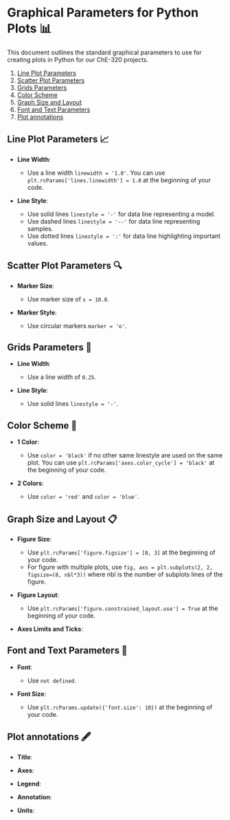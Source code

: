 # Graphical Parameters for Python Plots 📊

This document outlines the standard graphical parameters to use for creating plots in Python for our ChE-320 projects.

1. [Line Plot Parameters](#line-plot-parameters-)
2. [Scatter Plot Parameters](#scatter-plot-parameters-)
3. [Grids Parameters](#grids-parameters-)
4. [Color Scheme](#color-scheme-)
5. [Graph Size and Layout](#graph-size-and-layout-)
6. [Font and Text Parameters](#font-and-text-parameters-)
7. [Plot annotations](#plot-annotations-%EF%B8%8F)

## Line Plot Parameters 📈

- **Line Width**: 
  - Use a line width `linewidth = '1.0'`. You can use `plt.rcParams['lines.linewidth'] = 1.0` at the beginning of your code.

- **Line Style**:
  - Use solid lines `linestyle = '-'` for data line representing a model.
  - Use dashed lines `linestyle = '--'` for data line representing samples.
  - Use dotted lines `linestyle = ':'` for data line highlighting important values.

## Scatter Plot Parameters 🔍

- **Marker Size**:
  - Use marker size of `s = 10.0`.

- **Marker Style**:
  - Use circular markers `marker = 'o'`.
 
## Grids Parameters 📐

- **Line Width**: 
  - Use a line width of `0.25`.

- **Line Style**:
  - Use solid lines `linestyle = '-'`.

## Color Scheme 🎨

- **1 Color**:
  - Use `color = 'black'` if no other same linestyle are used on the same plot. You can use `plt.rcParams['axes.color_cycle'] = 'black'` at the beginning of your code.

- **2 Colors**:
  - Use `color = 'red'` and `color = 'blue'`.

## Graph Size and Layout 📋

- **Figure Size**:
  - Use `plt.rcParams['figure.figsize'] = [8, 3]` at the beginning of your code.
  - For figure with multiple plots, use `fig, axs = plt.subplots(2, 2, figsize=(8, nbl*3))` where nbl is the number of subplots lines of the figure.
 
- **Figure Layout**:
  - Use `plt.rcParams['figure.constrained_layout.use'] = True` at the beginning of your code.
 
- **Axes Limits and Ticks**:

## Font and Text Parameters 📝

- **Font**:
  - Use `not defined`.

- **Font Size**:
  - Use `plt.rcParams.update({'font.size': 10})` at the beginning of your code.
 
## Plot annotations 🖋️

- **Title**:

- **Axes**:

- **Legend**:

- **Annotation**:

- **Units**:

